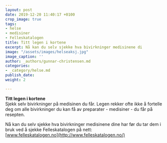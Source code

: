 ```yaml
---
layout: post
date: 2019-12-20 11:40:17 +0100
crop_image: true
tags:
- helse
- medisiner
- Felleskatalogen
title: Titt legen i kortene
excerpt: Nå kan du selv sjekke hva bivirkninger medisinene di
image: "/assets/images/helseaksj.jpg"
image_caption: ''
author: _authors/gunnar-christensen.md
categories:
- _category/helse.md
publish_date: 
weight: 2

---
```

**Titt legen i kortene**  
Sjekk selv bivirkninger på medisinen du får. Legen rekker ofte ikke å fortelle deg om alle bivirkninger du kan få av preparater - medisiner - du får på resepten.

Nå kan du selv sjekke hva bivirkninger medisinene dine har før du tar dem i bruk ved å sjekke Felleskatalogen på nett:  
[www.felleskatalogen.no](http://www.felleskatalogen.no/)